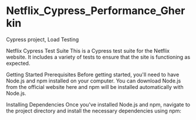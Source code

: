 # Netflix_Cypress_Performance_Gherkin
Cypress project, Load Testing


Netflix Cypress Test Suite
This is a Cypress test suite for the Netflix website. It includes a variety of tests to ensure that the site is functioning as expected.

Getting Started
Prerequisites
Before getting started, you'll need to have Node.js and npm installed on your computer. You can download Node.js from the official website here and npm will be installed automatically with Node.js.

Installing Dependencies
Once you've installed Node.js and npm, navigate to the project directory and install the necessary dependencies using npm:
